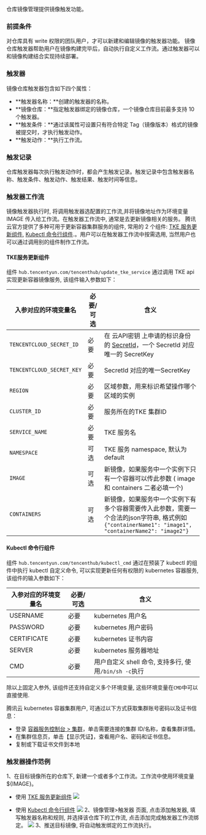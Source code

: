 仓库镜像管理提供镜像触发功能。

### 前提条件
对仓库具有 write 权限的团队用户，才可以新建和编辑镜像的触发器功能。
镜像仓库触发器帮助用户在镜像构建完毕后，自动执行自定义工作流。通过触发器可以和镜像构建结合实现持续部署。

### 触发器
镜像仓库触发器包含如下四个属性：
- **触发器名称：**创建的触发器的名称。
- **镜像仓库：**指定触发器绑定的镜像仓库，一个镜像仓库目前最多支持 10 个触发器。
- **触发条件：**通过该属性可设置只有符合特定 Tag（镜像版本）格式的镜像被提交时，才执行触发动作。
- **触发动作：**执行工作流。

### 触发记录
仓库触发器每次执行触发动作时，都会产生触发记录。触发记录中包含触发器名称、触发条件、触发动作、触发结果、触发时间等信息。

### 触发器工作流
镜像触发器执行时, 将调用触发器选配置的工作流,并将镜像地址作为环境变量 IMAGE 传入给工作流。在触发器工作流中, 通常是去更新镜像相关的服务。 腾讯云官方提供了多种可用于更新容器集群服务的组件, 常用的 2 个组件: [TKE 服务更新组件](https://console.cloud.tencent.com/tencenthub/store/workflow/detail/description?namespace=tencenthub&name=update_tke_service), [Kubectl 命令行组件](https://console.cloud.tencent.com/tencenthub/store/workflow/detail/description?namespace=tencenthub&name=kubectl_cmd).。用户可以在触发器工作流中按需选用, 当然用户也可以通过调用别的组件制作工作流。

#### TKE服务更新组件
组件 `hub.tencentyun.com/tencenthub/update_tke_service` 通过调用 TKE api 实现更新容器镜像服务, 该组件输入参数如下：

| 入参对应的环境变量名      | 必要/可选 | 含义     |                                                                                                                                          
|---------------------------|-----------|----------------------------|
| `TENCENTCLOUD_SECRET_ID`  | 必要      | 在 云API密钥 上申请的标识身份的 [SecretId](https://console.cloud.tencent.com/capi)，一个 SecretId 对应唯一的 SecretKey               |
| `TENCENTCLOUD_SECRET_KEY` | 必要      | SecretId 对应的唯一SecretKey                                                                                                                       |
| `REGION`                  | 必要      | 区域参数，用来标识希望操作哪个区域的实例                                                                                                           |
| `CLUSTER_ID`              | 必要      | 服务所在的TKE 集群ID                                                                                                                               |
| `SERVICE_NAME`            | 必要      | TKE 服务名                                                                                                                                         |
| `NAMESPACE`               | 可选      | TKE 服务 namespace, 默认为 default                                                                                                                 |
| `IMAGE`                   | 可选      | 新镜像，如果服务中一个实例下只有一个容器可以传此参数 ( image 和 containers 二者必填一个)                                                           |
| `CONTAINERS`              | 可选      | 新镜像，如果服务中一个实例下有多个容器需要传入此参数，需要一个合法的json字符串, 格式例如`{"containerName1": "image1", "containerName2": "image2"}` |

#### Kubectl 命令行组件

组件 `hub.tencentyun.com/tencenthub/kubectl_cmd` 通过在预装了 kubectl 的组件中执行 kubectl 自定义命令, 可以实现更新任何有权限的 kubernetes 容器服务, 该组件的输入参数如下：

| 入参对应的环境变量名 | 必要/可选 | 含义                                                |
|----------------------|-----------|-----------------------------------------------------|
| USERNAME             | 必要      | kubernetes 用户名                                   |
| PASSWORD             | 必要      | kubernetes 用户密码                                 |
| CERTIFICATE          | 必要      | kubernetes 证书内容                                 |
| SERVER               | 必要      | kubernetes 服务器地址                               |
| CMD                  | 必要      | 用户自定义 shell 命令, 支持多行, 使用`/bin/sh -c`执行 |

除以上固定入参外, 该组件还支持自定义多个环境变量, 这些环境变量在`CMD`中可以直接使用.


腾讯云 kubernetes 容器集群用户, 可通过以下方式获取集群账号密码以及证书信息：
- 登录 [容器服务控制台 > 集群](https://console.cloud.tencent.com/ccs)，单击需要连接的集群 ID/名称，查看集群详情。
- 在集群信息页，单击【显示凭证】，查看用户名、密码和证书信息。
- 复制或下载证书文件到本地


### 触发器操作范例
1、在目标镜像所在的仓库下, 新建一个或者多个工作流。工作流中使用环境变量${IMAGE}。

- 使用 [TKE 服务更新组件](https://console.cloud.tencent.com/tencenthub/store/workflow/detail/description?namespace=tencenthub&name=update_tke_service)
![](https://main.qcloudimg.com/raw/ec1ef853a051cd4ed4732a42e566483d.png)    
  
- 使用 [Kubectl 命令行组件](https://console.cloud.tencent.com/tencenthub/store/workflow/detail/description?namespace=tencenthub&name=kubectl_cmd)
![](https://main.qcloudimg.com/raw/56d9d7c9e5d287014fe61aafea5499df.png)
2、镜像管理>触发器 页面, 点击添加触发器, 填写触发器名称和规则, 并选择该仓库下的工作流, 点击添加完成触发器工作流绑定。
![](https://main.qcloudimg.com/raw/ae0e0fb3ffb58c920caf2efba7a949e7.png)
3、推送目标镜像, 将自动触发绑定的工作流执行。





